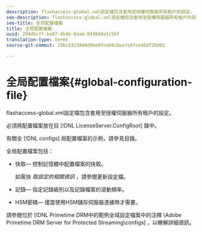 ```yaml
---
description: flashaccess-global.xml設定檔包含套用至授權伺服器所有租戶的設定。
seo-description: flashaccess-global.xml設定檔包含套用至授權伺服器所有租戶的設定。
seo-title: 全局配置檔案
title: 全局配置檔案
uuid: 294d6cff-be07-4b4b-8aa6-943044a1c56f
translation-type: tm+mt
source-git-commit: 29bc8323460d9be0fce66cbea7c6fce46df20d61

---
```



# 全局配置檔案{#global-configuration-file}

flashaccess-global.xml設定檔包含套用至授權伺服器所有租戶的設定。

必須將配置檔案放在目 [!DNL LicenseServer.ConfigRoot] 錄中。

有關全 [!DNL configs] 局配置檔案的示例，請參見目錄。

全局配置檔案包括：

* 快取— 控制記憶體中配置檔案的快取。

   如需快 *取設定的相關資訊* ，請參閱更新設定檔。
* 記錄— 指定記錄級別以及記錄檔案的滾動頻率。
* HSM密碼— 僅當使用HSM儲存伺服器憑據時才需要。

請參閱位於 [!DNL Primetime DRM中的範例全域設定檔案中的注釋 <DVD>\Adobe Primetime DRM Server for Protected Streaming\configs] ，以瞭解詳細資訊。
